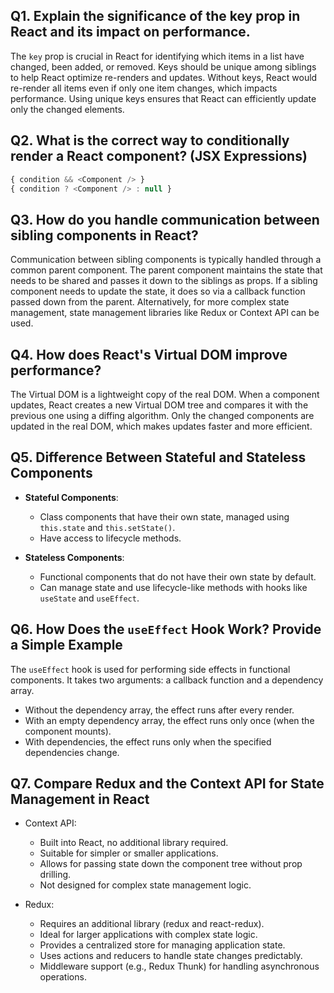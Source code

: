 ## Q1. Explain the significance of the key prop in React and its impact on performance.

The `key` prop is crucial in React for identifying which items in a list have changed, been added, or removed. Keys should be unique among siblings to help React optimize re-renders and updates. Without keys, React would re-render all items even if only one item changes, which impacts performance. Using unique keys ensures that React can efficiently update only the changed elements.

## Q2. What is the correct way to conditionally render a React component?  (JSX Expressions)
  ```js
  { condition && <Component /> }
  { condition ? <Component /> : null }
  ```
## Q3. How do you handle communication between sibling components in React?
Communication between sibling components is typically handled through a common parent component. The parent component maintains the state that needs to be shared and passes it down to the siblings as props. If a sibling component needs to update the state, it does so via a callback function passed down from the parent. Alternatively, for more complex state management, state management libraries like Redux or Context API can be used.


## Q4. How does React's Virtual DOM improve performance?

The Virtual DOM is a lightweight copy of the real DOM. When a component updates, React creates a new Virtual DOM tree and compares it with the previous one using a diffing algorithm. Only the changed components are updated in the real DOM, which makes updates faster and more efficient.

## Q5. Difference Between Stateful and Stateless Components

- **Stateful Components**:
  - Class components that have their own state, managed using `this.state` and `this.setState()`.
  - Have access to lifecycle methods.

- **Stateless Components**:
  - Functional components that do not have their own state by default.
  - Can manage state and use lifecycle-like methods with hooks like `useState` and `useEffect`.

## Q6. How Does the `useEffect` Hook Work? Provide a Simple Example

The `useEffect` hook is used for performing side effects in functional components. It takes two arguments: a callback function and a dependency array.

- Without the dependency array, the effect runs after every render.
- With an empty dependency array, the effect runs only once (when the component mounts).
- With dependencies, the effect runs only when the specified dependencies change.

## Q7. Compare Redux and the Context API for State Management in React

- Context API:

  - Built into React, no additional library required.
  - Suitable for simpler or smaller applications.
  - Allows for passing state down the component tree without prop drilling.
  - Not designed for complex state management logic.

- Redux:

  - Requires an additional library (redux and react-redux).
  - Ideal for larger applications with complex state logic.
  - Provides a centralized store for managing application state.
  - Uses actions and reducers to handle state changes predictably.
  - Middleware support (e.g., Redux Thunk) for handling asynchronous operations.


